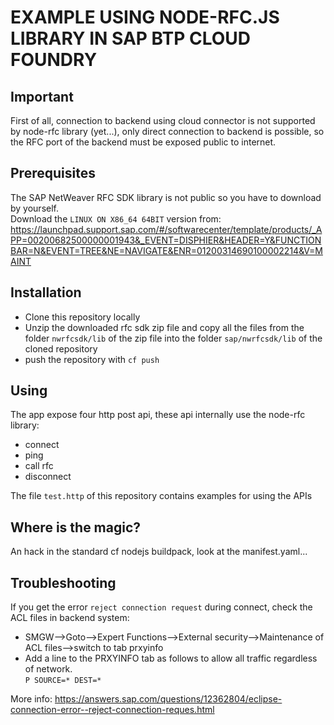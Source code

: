 # EXAMPLE USING NODE-RFC.JS LIBRARY IN SAP BTP CLOUD FOUNDRY

## Important
First of all, connection to backend using cloud connector is not supported by node-rfc library (yet...), only direct connection to backend is possible, so the RFC port of the backend must be exposed public to internet.

## Prerequisites
The SAP NetWeaver RFC SDK library is not public so you have to download by yourself.  
Download the `LINUX ON X86_64 64BIT` version from:
https://launchpad.support.sap.com/#/softwarecenter/template/products/_APP=00200682500000001943&_EVENT=DISPHIER&HEADER=Y&FUNCTIONBAR=N&EVENT=TREE&NE=NAVIGATE&ENR=01200314690100002214&V=MAINT

## Installation
- Clone this repository locally
- Unzip the downloaded rfc sdk zip file and copy all the files from the folder `nwrfcsdk/lib` of the zip file into the folder `sap/nwrfcsdk/lib` of the cloned repository
- push the repository with `cf push`

## Using
The app expose four http post api, these api internally use the node-rfc library:
- connect
- ping
- call rfc
- disconnect

The file `test.http` of this repository contains examples for using the APIs

## Where is the magic?
An hack in the standard cf nodejs buildpack, look at the manifest.yaml...

## Troubleshooting
If you get the error `reject connection request` during connect, check the ACL files in backend system:  
- SMGW-->Goto-->Expert Functions-->External security-->Maintenance of ACL files-->switch to tab prxyinfo  
- Add a line to the PRXYINFO tab as follows to allow all traffic regardless of network.  
`P SOURCE=* DEST=*`

More info:
https://answers.sap.com/questions/12362804/eclipse-connection-error--reject-connection-reques.html